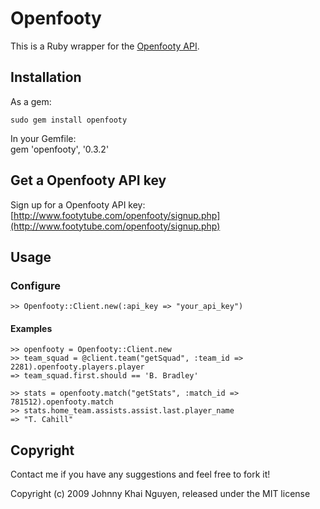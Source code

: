# Openfooty

This is a Ruby wrapper for the [Openfooty API](http://www.footytube.com/openfooty/karma.php).

## Installation

As a gem:

    sudo gem install openfooty

In your Gemfile:   
gem 'openfooty', '0.3.2'
    
## Get a Openfooty API key

Sign up for a Openfooty API key:   
[http://www.footytube.com/openfooty/signup.php](http://www.footytube.com/openfooty/signup.php)
    
## Usage

### Configure

    >> Openfooty::Client.new(:api_key => "your_api_key")
    
#### Examples

    >> openfooty = Openfooty::Client.new
    >> team_squad = @client.team("getSquad", :team_id => 2281).openfooty.players.player
    => team_squad.first.should == 'B. Bradley'
    
    >> stats = openfooty.match("getStats", :match_id => 781512).openfooty.match
    >> stats.home_team.assists.assist.last.player_name
    => "T. Cahill"
    

## Copyright

Contact me if you have any suggestions and feel free to fork it!

Copyright (c) 2009 Johnny Khai Nguyen, released under the MIT license
